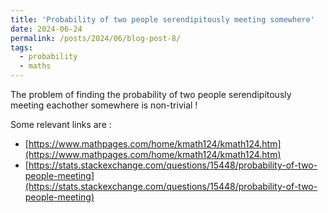 ```yaml
---
title: 'Probability of two people serendipitously meeting somewhere'
date: 2024-06-24
permalink: /posts/2024/06/blog-post-8/
tags:
  - probability
  - maths
---
```


The problem of finding the probability of two people serendipitously meeting eachother somewhere is non-trivial !

Some relevant links are :
- [https://www.mathpages.com/home/kmath124/kmath124.htm](https://www.mathpages.com/home/kmath124/kmath124.htm)
- [https://stats.stackexchange.com/questions/15448/probability-of-two-people-meeting](https://stats.stackexchange.com/questions/15448/probability-of-two-people-meeting)